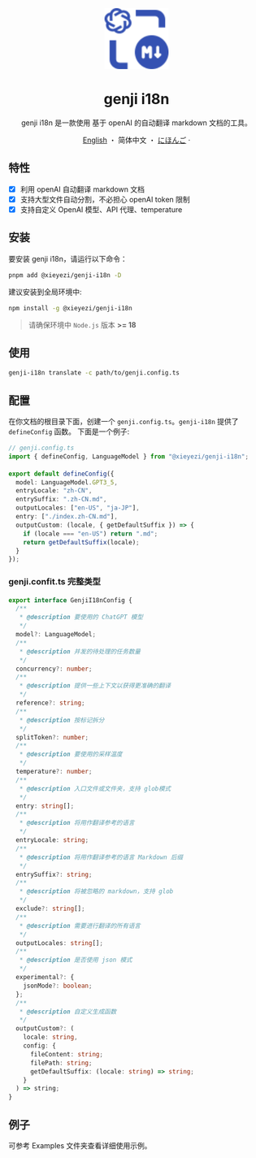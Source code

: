 <a name="readme-top"></a>

<div align="center">

<img height="120" src="./genji.svg">

<h1>genji i18n</h1>

genji i18n 是一款使用 基于 openAI 的自动翻译 markdown 文档的工具。

[English](./README.md) ・ 简体中文 ・ [にほんご](./README.ja-JP.md) ·

</div>

## 特性

- [x] 利用 openAI 自动翻译 markdown 文档
- [x] 支持大型文件自动分割，不必担心 openAI token 限制
- [x] 支持自定义 OpenAI 模型、API 代理、temperature

## 安装

要安装 genji i18n，请运行以下命令：

```bash
pnpm add @xieyezi/genji-i18n -D
```

建议安装到全局环境中:

```bash
npm install -g @xieyezi/genji-i18n
```

> 请确保环境中 `Node.js` 版本 **>= 18**

## 使用

```bash
genji-i18n translate -c path/to/genji.config.ts
```

## 配置

在你文档的根目录下面，创建一个 `genji.config.ts`。`genji-i18n` 提供了 `defineConfig` 函数。
下面是一个例子:

```ts
// genji.config.ts
import { defineConfig, LanguageModel } from "@xieyezi/genji-i18n";

export default defineConfig({
  model: LanguageModel.GPT3_5,
  entryLocale: "zh-CN",
  entrySuffix: ".zh-CN.md",
  outputLocales: ["en-US", "ja-JP"],
  entry: ["./index.zh-CN.md"],
  outputCustom: (locale, { getDefaultSuffix }) => {
    if (locale === "en-US") return ".md";
    return getDefaultSuffix(locale);
  }
});
```

### genji.confit.ts 完整类型

```ts
export interface GenjiI18nConfig {
  /**
   * @description 要使用的 ChatGPT 模型
   */
  model?: LanguageModel;
  /**
   * @description 并发的待处理的任务数量
   */
  concurrency?: number;
  /**
   * @description 提供一些上下文以获得更准确的翻译
   */
  reference?: string;
  /**
   * @description 按标记拆分
   */
  splitToken?: number;
  /**
   * @description 要使用的采样温度
   */
  temperature?: number;
  /**
   * @description 入口文件或文件夹，支持 glob模式
   */
  entry: string[];
  /**
   * @description 将用作翻译参考的语言
   */
  entryLocale: string;
  /**
   * @description 将用作翻译参考的语言 Markdown 后缀
   */
  entrySuffix?: string;
  /**
   * @description 将被忽略的 markdown，支持 glob
   */
  exclude?: string[];
  /**
   * @description 需要进行翻译的所有语言
   */
  outputLocales: string[];
  /**
   * @description 是否使用 json 模式
   */
  experimental?: {
    jsonMode?: boolean;
  };
  /**
   * @description 自定义生成函数
   */
  outputCustom?: (
    locale: string,
    config: {
      fileContent: string;
      filePath: string;
      getDefaultSuffix: (locale: string) => string;
    }
  ) => string;
}
```

## 例子

可参考 Examples 文件夹查看详细使用示例。
